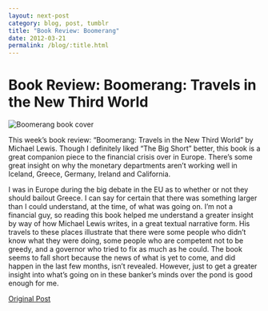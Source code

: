 ```yaml
---
layout: next-post
category: blog, post, tumblr
title: "Book Review: Boomerang"
date: 2012-03-21
permalink: /blog/:title.html
---
```


# Book Review: Boomerang: Travels in the New Third World

![Boomerang book cover](http://68.media.tumblr.com/tumblr_m0dj4s2Xd51qz81kho1_400.jpg)

This week’s book review: “Boomerang: Travels in the New Third World” by Michael Lewis. Though I definitely liked “The Big Short” better, this book is a great companion piece to the financial crisis over in Europe. There’s some great insight on why the monetary departments aren’t working well in Iceland, Greece, Germany, Ireland and California.

I was in Europe during the big debate in the EU as to whether or not they should bailout Greece. I can say for certain that there was something larger than I could understand, at the time, of what was going on. I’m not a financial guy, so reading this book helped me understand a greater insight by way of how Michael Lewis writes, in a great textual narrative form. His travels to these places illustrate that there were some people who didn’t know what they were doing, some people who are competent not to be greedy, and a governor who tried to fix as much as he could. The book seems to fall short because the news of what is yet to come, and did happen in the last few months, isn’t revealed. However, just to get a greater insight into what’s going on in these banker’s minds over the pond is good enough for me.

[Original Post](http://jermspeaks.com/post/19683820167/this-weeks-book-review-boomerang-travels-in)
